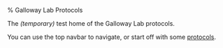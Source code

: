 % Galloway Lab Protocols

The _(temporary)_ test home of the Galloway Lab protocols.

You can use the top navbar to navigate, or start off with some [protocols](protocols/index.html).